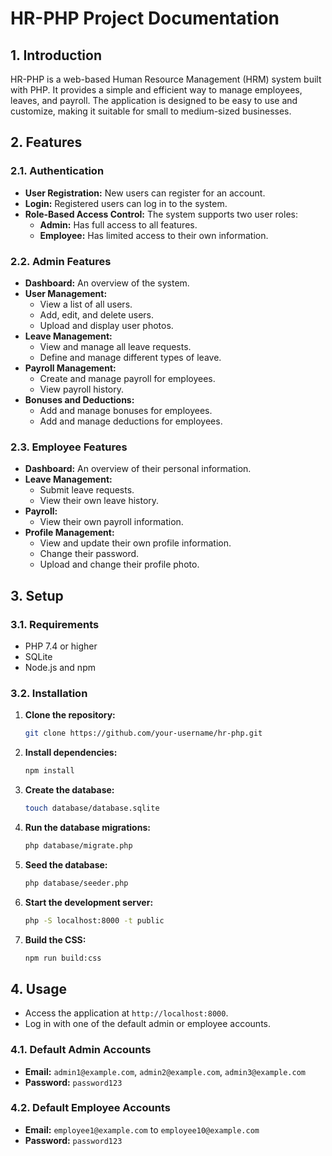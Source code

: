 # HR-PHP Project Documentation

## 1. Introduction

HR-PHP is a web-based Human Resource Management (HRM) system built with PHP. It provides a simple and efficient way to manage employees, leaves, and payroll. The application is designed to be easy to use and customize, making it suitable for small to medium-sized businesses.

## 2. Features

### 2.1. Authentication

-   **User Registration:** New users can register for an account.
-   **Login:** Registered users can log in to the system.
-   **Role-Based Access Control:** The system supports two user roles:
    -   **Admin:** Has full access to all features.
    -   **Employee:** Has limited access to their own information.

### 2.2. Admin Features

-   **Dashboard:** An overview of the system.
-   **User Management:**
    -   View a list of all users.
    -   Add, edit, and delete users.
    -   Upload and display user photos.
-   **Leave Management:**
    -   View and manage all leave requests.
    -   Define and manage different types of leave.
-   **Payroll Management:**
    -   Create and manage payroll for employees.
    -   View payroll history.
-   **Bonuses and Deductions:**
    -   Add and manage bonuses for employees.
    -   Add and manage deductions for employees.

### 2.3. Employee Features

-   **Dashboard:** An overview of their personal information.
-   **Leave Management:**
    -   Submit leave requests.
    -   View their own leave history.
-   **Payroll:**
    -   View their own payroll information.
-   **Profile Management:**
    -   View and update their own profile information.
    -   Change their password.
    -   Upload and change their profile photo.

## 3. Setup

### 3.1. Requirements

-   PHP 7.4 or higher
-   SQLite
-   Node.js and npm

### 3.2. Installation

1.  **Clone the repository:**

    ```bash
    git clone https://github.com/your-username/hr-php.git
    ```

2.  **Install dependencies:**

    ```bash
    npm install
    ```

3.  **Create the database:**

    ```bash
    touch database/database.sqlite
    ```

4.  **Run the database migrations:**

    ```bash
    php database/migrate.php
    ```

5.  **Seed the database:**

    ```bash
    php database/seeder.php
    ```

6.  **Start the development server:**

    ```bash
    php -S localhost:8000 -t public
    ```

7.  **Build the CSS:**

    ```bash
    npm run build:css
    ```

## 4. Usage

-   Access the application at `http://localhost:8000`.
-   Log in with one of the default admin or employee accounts.

### 4.1. Default Admin Accounts

-   **Email:** `admin1@example.com`, `admin2@example.com`, `admin3@example.com`
-   **Password:** `password123`

### 4.2. Default Employee Accounts

-   **Email:** `employee1@example.com` to `employee10@example.com`
-   **Password:** `password123`
